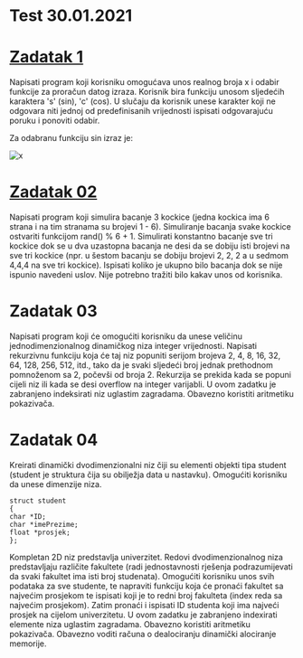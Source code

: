 # Test 30.01.2021

# [Zadatak 1](https://github.com/Siocic/Programiranje-I/blob/main/Test/2021-01-30/Zadatak%201.cpp)

Napisati program koji korisniku omogućava unos realnog broja x i odabir funkcije za proračun datog izraza. Korisnik bira funkciju unosom sljedećih karaktera 's' (sin), 'c' (cos). U slučaju da korisnik unese karakter koji ne odgovara niti jednoj od predefinisanih vrijednosti ispisati odgovarajuću poruku i ponoviti odabir.

Za odabranu funkciju sin izraz je:

![x](https://user-images.githubusercontent.com/77838860/112757221-1789f080-8fe9-11eb-92f3-a572fa159d9d.PNG)


# [Zadatak 02](https://github.com/Siocic/Programiranje-I/blob/main/Test/2021-01-30/Zadatak%202.cpp)

Napisati program koji simulira bacanje 3 kockice (jedna kockica ima 6 strana i na tim stranama su brojevi 1 - 6). Simuliranje bacanja svake kockice ostvariti funkcijom rand() % 6 + 1. Simulirati konstantno bacanje sve tri kockice dok se u dva uzastopna bacanja ne desi da se dobiju isti brojevi na sve tri kockice (npr. u šestom bacanju se dobiju brojevi 2, 2, 2 a u sedmom 4,4,4 na sve tri kockice). Ispisati koliko je ukupno bilo bacanja dok se nije ispunio navedeni uslov. Nije potrebno tražiti bilo kakav unos od korisnika.

# Zadatak 03

Napisati program koji će omogućiti korisniku da unese veličinu jednodimenzionalnog dinamičkog niza integer vrijednosti. Napisati rekurzivnu funkciju koja će taj niz popuniti serijom brojeva 2, 4, 8, 16, 32, 64, 128, 256, 512, itd., tako da je svaki sljedeći broj jednak prethodnom pomnoženom sa 2, počevši od broja 2. Rekurzija se prekida kada se popuni cijeli niz ili kada se desi overflow na integer varijabli. U ovom zadatku je zabranjeno indeksirati niz uglastim zagradama. Obavezno koristiti aritmetiku pokazivača.

# Zadatak 04

Kreirati dinamički dvodimenzionalni niz čiji su elementi objekti tipa student (student je struktura čija su obilježja data u nastavku). Omogućiti korisniku da unese dimenzije niza.
```
struct student
{
char *ID;
char *imePrezime;
float *prosjek; 
};
```
Kompletan 2D niz predstavlja univerzitet. Redovi dvodimenzionalnog niza predstavljaju različite fakultete (radi jednostavnosti rješenja podrazumijevati da svaki fakultet ima isti broj studenata). Omogućiti korisniku unos svih podataka za sve studente, te napraviti funkciju koja će pronaći fakultet sa najvećim prosjekom te ispisati koji je to redni broj fakulteta (index reda sa najvećim prosjekom). Zatim pronaći i ispisati ID studenta koji ima najveći prosjek na cijelom univerzitetu. U ovom zadatku je zabranjeno indexirati elemente niza uglastim zagradama. Obavezno koristiti aritmetiku pokazivača. Obavezno voditi računa o dealociranju dinamički alociranje memorije.
